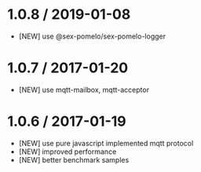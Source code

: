 1.0.8 / 2019-01-08
=================
  * [NEW] use @sex-pomelo/sex-pomelo-logger 


1.0.7 / 2017-01-20
=================
  * [NEW] use mqtt-mailbox, mqtt-acceptor

1.0.6 / 2017-01-19
=================
  * [NEW] use pure javascript implemented mqtt protocol
  * [NEW] improved performance
  * [NEW] better benchmark samples
